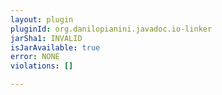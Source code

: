 ```yaml
---
layout: plugin
pluginId: org.danilopianini.javadoc.io-linker
jarSha1: INVALID
isJarAvailable: true
error: NONE
violations: []

---
```

